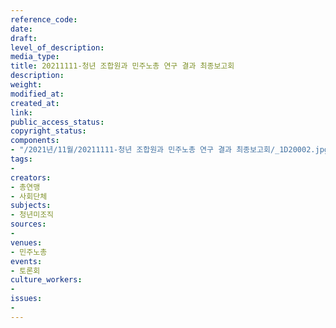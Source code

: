```yaml
---
reference_code: 
date: 
draft: 
level_of_description: 
media_type: 
title: 20211111-청년 조합원과 민주노총 연구 결과 최종보고회
description: 
weight: 
modified_at: 
created_at: 
link: 
public_access_status: 
copyright_status: 
components:
- "/2021년/11월/20211111-청년 조합원과 민주노총 연구 결과 최종보고회/_1D20002.jpg"
tags:
- 
creators:
- 총연맹
- 사회단체
subjects:
- 청년미조직
sources:
- 
venues:
- 민주노총
events:
- 토론회
culture_workers:
- 
issues:
- 
---
```

